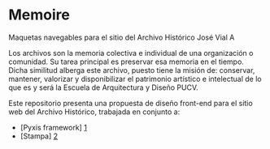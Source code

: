 Memoire
=======
Maquetas navegables para el sitio del Archivo Histórico José Vial A

Los archivos son la memoria colectiva e individual de una organización o comunidad. Su tarea principal es preservar esa memoria en el tiempo.
Dicha similitud alberga este archivo, puesto tiene la misión de: conservar, mantener, valorizar y disponibilizar el patrimonio artístico e intelectual de lo que es y será la Escuela de Arquitectura y Diseño PUCV.

Este repositorio presenta una propuesta de diseño front-end para el sitio web del Archivo Histórico, trabajada en conjunto a:

- [Pyxis framework] [1]
- [Stampa] [2]

[1]: http://github.com/eadpucv/pyxis
[2]: http://github.com/eadpucv/stampa
